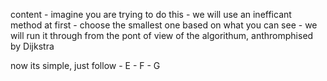 content - imagine you are trying to do this - we will use an inefficant method at first - choose the smallest one based on what you can see - we will run it through from the pont of view of the algorithum, anthromphised by Dijkstra 

now its simple, just follow - E - F - G